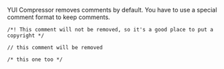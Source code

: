 YUI Compressor removes comments by default. You have to use a special comment format to keep comments.

~~~
/*! This comment will not be removed, so it's a good place to put a copyright */

// this comment will be removed

/* this one too */
~~~

